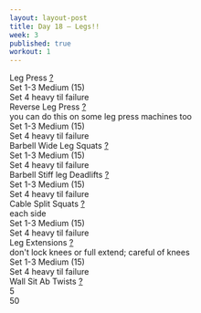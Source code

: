 ```yaml
---
layout: layout-post
title: Day 18 — Legs!!
week: 3
published: true
workout: 1
---
```


<div class="ex_list">

  <div class="ex">
    <div class="name">
      Leg Press
      <a href="https://www.youtube.com/watch?v=CHPHn-OnTqE" target="_blank">?</a>
    </div>
    <div class="set">Set 1-3 Medium (15)</div>
    <div class="rep">Set 4 heavy til failure</div>
  </div>

  <div class="ex">
    <div class="name">
      Reverse Leg Press
      <a href="https://www.youtube.com/watch?v=_e5H9XXahi0" target="_blank">?</a>
      <div class="note">you can do this on some leg press machines too</div>
    </div>
    <div class="set">Set 1-3 Medium (15)</div>
    <div class="rep">Set 4 heavy til failure</div>
  </div>

  <div class="ex">
    <div class="name">
      Barbell Wide Leg Squats
      <a href="https://www.youtube.com/watch?v=JXdGBp_YYz0" target="_blank">?</a>
    </div>
    <div class="set">Set 1-3 Medium (15)</div>
    <div class="rep">Set 4 heavy til failure</div>
  </div>

  <div class="ex">
    <div class="name">
      Barbell Stiff leg Deadlifts
      <a href="https://www.youtube.com/watch?v=1uDiW5--rAE" target="_blank">?</a>
    </div>
    <div class="set">Set 1-3 Medium (15)</div>
    <div class="rep">Set 4 heavy til failure</div>
  </div>

  <div class="ex">
    <div class="name">
      Cable Split Squats
      <a href="https://www.youtube.com/watch?v=alkroQK8YYY" target="_blank">?</a>
      <div class="note">each side</div>
    </div>
    <div class="set">Set 1-3 Medium (15)</div>
    <div class="rep">Set 4 heavy til failure</div>
  </div>

  <div class="ex">
    <div class="name">
      Leg Extensions
      <a href="https://www.youtube.com/watch?v=iMA5J5oSFcY" target="_blank">?</a>
      <div class="note">don't lock knees or full extend; careful of knees</div>
    </div>
    <div class="set">Set 1-3 Medium (15)</div>
    <div class="rep">Set 4 heavy til failure</div>
  </div>

  <div class="ex">
    <div class="name">
      Wall Sit Ab Twists
      <a href="https://www.youtube.com/watch?v=bCrgGQ4DRLY" target="_blank">?</a>
    </div>
    <div class="set">5</div>
    <div class="rep">50</div>
  </div>


</div>



